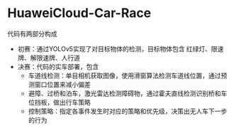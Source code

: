 # HuaweiCloud-Car-Race

代码有两部分构成
- 初赛：通过YOLOv5实现了对目标物体的检测，目标物体包含 红绿灯、限速牌、解限速牌、人行道
- 决赛：代码的实车部署，包含
  -   车道线检测：单目相机获取图像，使用滑窗算法检测车道线位置，通过预测窗口位置来减小偏差
  -   避障、过桥和泊车，激光雷达检测障碍物，通过霍夫直线检测识别桥和车位挡板，做出行车策略
  -   控制策略：指定各事件发生时对应的策略和优先级，决策出无人车下一步的行为
